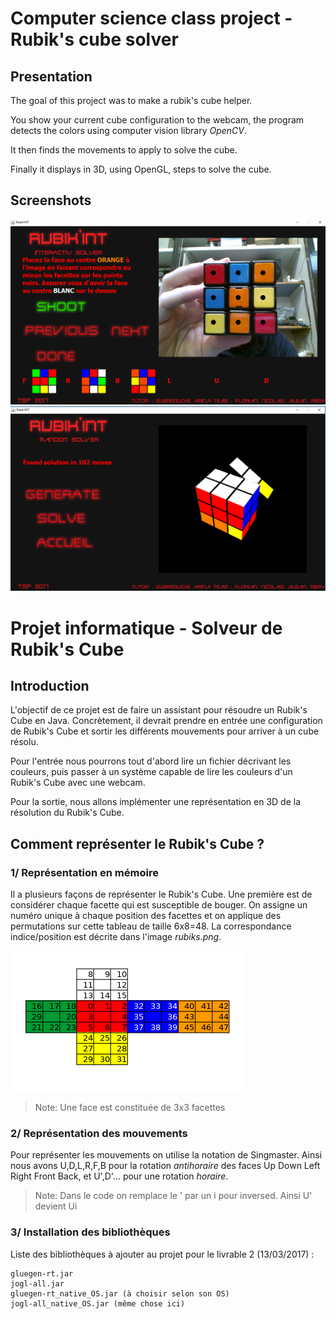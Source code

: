 Computer science class project - Rubik's cube solver
====================================================

## Presentation

The goal of this project was to make a rubik's cube helper. 

You show your current cube configuration to the webcam, the program detects the 
colors using computer vision library *OpenCV*.

It then finds the movements to apply to solve the cube.

Finally it displays in 3D, using OpenGL, steps to solve the cube.

## Screenshots

![Screenshot of the computer vision part](https://github.com/bonnetn/rubikint/blob/master/img1.png)
![Screenshot of the resolution](https://github.com/bonnetn/rubikint/blob/master/img2.png)


Projet informatique - Solveur de Rubik's Cube
=============================================

## Introduction
L'objectif de ce projet est de faire un assistant pour résoudre un Rubik's Cube en Java. Concrètement, il devrait prendre en entrée une configuration de Rubik's Cube et sortir les différents mouvements pour arriver à un cube résolu.
 
Pour l'entrée nous pourrons tout d'abord lire un fichier décrivant les couleurs, puis passer à un système capable de lire les couleurs d'un Rubik's Cube avec une webcam.

Pour la sortie, nous allons implémenter une représentation en 3D de la résolution du Rubik's Cube.



## Comment représenter le Rubik's Cube ?
### 1/ Représentation en mémoire 
Il a plusieurs façons de représenter le Rubik's Cube. Une première est de considérer chaque facette qui est susceptible de bouger. On assigne un numéro unique à chaque position des facettes et on applique des permutations sur cette tableau de taille 6x8=48. La correspondance indice/position est décrite dans l'image *rubiks.png*.

![Image associant les indices aux positions](https://raw.githubusercontent.com/Roxasispoor/Rubik-int/master/rubiks.png)

> Note: Une face est constituée  de 3x3 facettes

### 2/ Représentation des mouvements
Pour représenter les mouvements on utilise la notation de Singmaster.
Ainsi nous avons U,D,L,R,F,B pour la rotation *antihoraire* des faces Up Down Left Right Front Back, et U',D'... pour une rotation *horaire*.

> Note: Dans le code on remplace le ' par un i pour inversed. Ainsi U' devient Ui


### 3/ Installation des bibliothèques

Liste des bibliothèques à ajouter au projet pour le livrable 2 (13/03/2017) :
    
    gluegen-rt.jar 
    jogl-all.jar 
    gluegen-rt_native_OS.jar (à choisir selon son OS)
    jogl-all_native_OS.jar (même chose ici)



